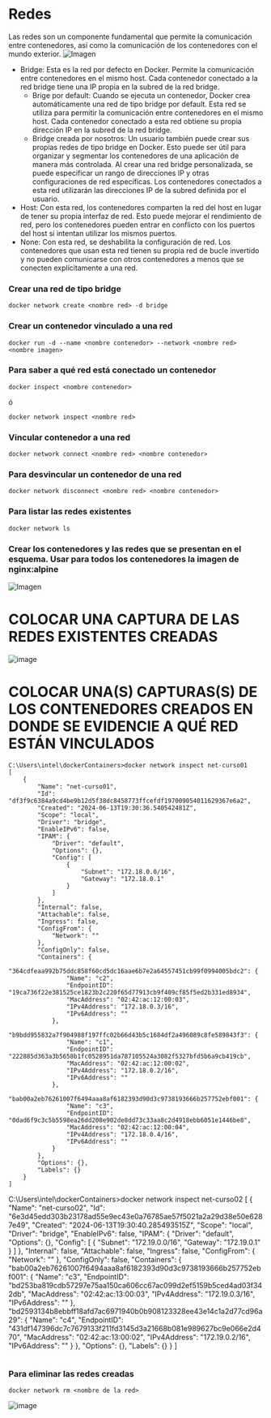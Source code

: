 # Redes
Las redes son un componente fundamental que permite la comunicación entre contenedores, así como la comunicación de los contenedores con el mundo exterior. 
![Imagen](imagenes/redes.PNG)
- Bridge: Esta es la red por defecto en Docker. Permite la comunicación entre contenedores en el mismo host. Cada contenedor conectado a la red bridge tiene una IP propia en la subred de la red bridge.
    -  Brige por default: Cuando se ejecuta un contenedor, Docker crea automáticamente una red de tipo bridge por default. Esta red se utiliza para permitir la comunicación entre contenedores en el mismo host. Cada contenedor conectado a esta red obtiene su propia dirección IP en la subred de la red bridge.
    - Bridge creada por nosotros: Un usuario también puede crear sus propias redes de tipo bridge en Docker. Esto puede ser útil para organizar y segmentar los contenedores de una aplicación de manera más controlada. Al crear una red bridge personalizada, se puede especificar un rango de direcciones IP y otras configuraciones de red específicas. Los contenedores conectados a esta red utilizarán las direcciones IP de la subred definida por el usuario.
- Host: Con esta red, los contenedores comparten la red del host en lugar de tener su propia interfaz de red. Esto puede mejorar el rendimiento de red, pero los contenedores pueden entrar en conflicto con los puertos del host si intentan utilizar los mismos puertos.
- None: Con esta red, se deshabilita la configuración de red. Los contenedores que usan esta red tienen su propia red de bucle invertido y no pueden comunicarse con otros contenedores a menos que se conecten explícitamente a una red.

### Crear una red de tipo bridge

```
docker network create <nombre red> -d bridge
```

### Crear un contenedor vinculado a una red

```
docker run -d --name <nombre contenedor> --network <nombre red> <nombre imagen>
```

### Para saber a qué red está conectado un contenedor

```
docker inspect <nombre contenedor>
```
ó
```
docker network inspect <nombre red> 
```

### Vincular contenedor a una red
```
docker network connect <nombre red> <nombre contenedor>
```

### Para desvincular un contenedor de una red
```
docker network disconnect <nombre red> <nombre contenedor>
```

### Para listar las redes existentes
```
docker network ls
```

### Crear los contenedores y las redes que se presentan en el esquema. Usar para todos los contenedores la imagen de nginx:alpine

![Imagen](imagenes/esquema-ejercicio-redes.PNG)

# COLOCAR UNA CAPTURA DE LAS REDES EXISTENTES CREADAS
![image](https://github.com/cristian-sangucho-a/2024A-ISWD633-Practica2/assets/93937686/44aba2bd-4ac7-436c-adb5-fab9655ba242)


# COLOCAR UNA(S) CAPTURAS(S) DE LOS CONTENEDORES CREADOS EN DONDE SE EVIDENCIE A QUÉ RED ESTÁN VINCULADOS
````
C:\Users\intel\dockerContainers>docker network inspect net-curso01
[
    {
        "Name": "net-curso01",
        "Id": "df3f9c6384a9cd4be9b12d5f38dc8458773ffcefdf197009054011629367e6a2",
        "Created": "2024-06-13T19:30:36.540542481Z",
        "Scope": "local",
        "Driver": "bridge",
        "EnableIPv6": false,
        "IPAM": {
            "Driver": "default",
            "Options": {},
            "Config": [
                {
                    "Subnet": "172.18.0.0/16",
                    "Gateway": "172.18.0.1"
                }
            ]
        },
        "Internal": false,
        "Attachable": false,
        "Ingress": false,
        "ConfigFrom": {
            "Network": ""
        },
        "ConfigOnly": false,
        "Containers": {
            "364cdfeaa992b75ddc858f60cd5dc16aae6b7e2a64557451cb99f0994005bdc2": {
                "Name": "c2",
                "EndpointID": "19ca736f22e381525ce1823b2c220f65d77913cb9f409cf85f5ed2b331ed8934",
                "MacAddress": "02:42:ac:12:00:03",
                "IPv4Address": "172.18.0.3/16",
                "IPv6Address": ""
            },
            "b9bdd955832a7f904988f197ffc02b66d43b5c1684df2a496089c8fe589843f3": {
                "Name": "c1",
                "EndpointID": "222885d363a3b5658b1fc0528951da787105524a3082f5327bfd5b6a9cb419cb",
                "MacAddress": "02:42:ac:12:00:02",
                "IPv4Address": "172.18.0.2/16",
                "IPv6Address": ""
            },
            "bab00a2eb76261007f6494aaa8af6182393d90d3c9738193666b257752ebf001": {
                "Name": "c3",
                "EndpointID": "0dad6f9c3c5b5598ea26dd208e902de8dd73c33aa8c2d4918ebb6051e1446be8",
                "MacAddress": "02:42:ac:12:00:04",
                "IPv4Address": "172.18.0.4/16",
                "IPv6Address": ""
            }
        },
        "Options": {},
        "Labels": {}
    }
]
````
C:\Users\intel\dockerContainers>docker network inspect net-curso02
[
    {
        "Name": "net-curso02",
        "Id": "6e3d45edd303b23178ad55e9ec43e0a76785ae57f5021a2a29d38e50e6287e49",
        "Created": "2024-06-13T19:30:40.285493515Z",
        "Scope": "local",
        "Driver": "bridge",
        "EnableIPv6": false,
        "IPAM": {
            "Driver": "default",
            "Options": {},
            "Config": [
                {
                    "Subnet": "172.19.0.0/16",
                    "Gateway": "172.19.0.1"
                }
            ]
        },
        "Internal": false,
        "Attachable": false,
        "Ingress": false,
        "ConfigFrom": {
            "Network": ""
        },
        "ConfigOnly": false,
        "Containers": {
            "bab00a2eb76261007f6494aaa8af6182393d90d3c9738193666b257752ebf001": {
                "Name": "c3",
                "EndpointID": "bd253ba819cdb57297e75aa150ca606cc67ac099d2ef5159b5ced4ad03f342db",
                "MacAddress": "02:42:ac:13:00:03",
                "IPv4Address": "172.19.0.3/16",
                "IPv6Address": ""
            },
            "bd2593134b8ebbff18afd7ac6971940b0b908123328ee43e14c1a2d77cd96a29": {
                "Name": "c4",
                "EndpointID": "431df147396dc7c7679133f211fd3145d3a21668b081e989627bc9e066e2d470",
                "MacAddress": "02:42:ac:13:00:02",
                "IPv4Address": "172.19.0.2/16",
                "IPv6Address": ""
            }
        },
        "Options": {},
        "Labels": {}
    }
]
````

````

### Para eliminar las redes creadas
```
docker network rm <nombre de la red>
```
![image](https://github.com/cristian-sangucho-a/2024A-ISWD633-Practica2/assets/93937686/501543fb-899a-4bc6-946a-fd0059984305)

